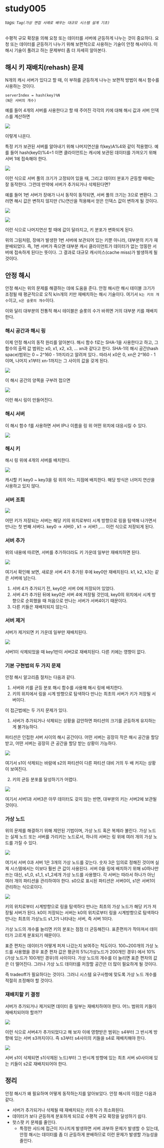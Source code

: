 # study005
###### tags: `Tag(가상 면접 사례로 배우는 대규모 시스템 설계 기초)`

수평적 규모 확장을 의해 요청 또는 데이터를 서버에 균등하게 나누는 것이 중요하다.
요청 또는 데이터를 균등하기 나누기 위해 보편적으로 사용하는 기술이 안정 해시이다.
이 해시 기술이 풀려고 하는 문제부터 좀 더 자세히 알아본다.


## 해시 키 재배치(rehash) 문제

N개의 캐시 서버가 있다고 할 때, 이 부하를 균등하게 나누는 보편적 방법이 해시 함수를 사용하는 것이다.

```
serverIndex = hash(key)%N
(N은 서버의 개수)
```

예를 들어 4개의 서버를 사용한다고 할 때 주어진 각각의 키에 대해 해시 값과 서버 인덱스를 계산하면

![](https://i.imgur.com/Qrmu3g7.png)

이렇게 나온다.

특정 키가 보관된 서버를 알아내기 위해 나머지연산을 f(key)A%4와 같이 적용했다.
예를 들어 hash(key0)%4=1  이면 클라이언트는 캐시에 보관된 데이터를 가져오기 위해 서버 1에 접속해야 한다.

![](https://i.imgur.com/8ptUOKg.png)

이런 식으로 서버 풀의 크기가 고정되어 있을 때, 그리고 데이터 분포가 균등할 때에는 잘 동작한다.
그런데 만약에 서버가 추가되거나 삭제된다면?

예를 들어 1번 서버가 장애가 나서 동작이 동작되면, 서버 풀의 크기는 3으로 변환다.
그러면 해시 값은 변하지 않지만 (%)연산을 적용해서 얻은 인덱스 값이 변하게 될 것이다.

![](https://i.imgur.com/RoxaYAV.png)

![](https://i.imgur.com/dqXAxRe.png)

이런 식으로 나머지연산 할 때에 값이 달라지고, 키 분포가 변화되게 된다.

위의 그림처럼, 장애가 발생한 1번 서버에 보관되어 있는 키뿐 아니라, 대부분의 키가 재분배되었다.
즉, 1번 서버가 죽으면 대부분 캐시 클라이언트가 데이터가 없는 엉뚱한 서버에 접속하게 된다는 뜻이다.
그 결과로 대규모 캐시미스(cache miss)가 발생하게 될 것이다.

## 안정 해시

안정 해시는 위의 문제를 해결하는 데에 도움을 준다.
안정 해시란 해시 테이블 크기가 조정될 때 평균적으로 오직 k/n개의 키만 재배치하는 해시 기술이다.
여기서 `k는 키의 개수`이고, `n은 슬롯의 개수`이다.

이와 달리 대부분의 전통적 해시 테이블은 슬롯의 수가 바뀌면 거의 대부분 키를 재배치한다.

### 해시 공간과 해시 링

이제 안정 해시의 동작 원리를 알아본다.
해시 함수 f로는 SHA-1을 사용한다고 하고, 그 함수의 출력 값 범위는 x0, x1, x2, x3, ... xn과 같다고 한다.
SHA-1의 해시 공간(hash space)범위는 0 ~ 2^160 - 1까지라고 알려져 있다..
따라서 x0은 0, xn은 2^160 - 1이며, 나머지 x1부터 xn-1까지는 그 사이의 값을 갖게 된다.

![](https://i.imgur.com/3bEECLm.png)

이 해시 공간의 양쪽을 구부려 접으면

![](https://i.imgur.com/PS2O0FJ.png)

이런 해시 링이 만들어진다.

### 해시 서버

이 해시 함수 f를 사용하면 서버 IP나 이름을 링 위 어떤 위치에 대응시킬 수 있다.

![](https://i.imgur.com/pIoqeMc.png)

### 해시 키

해시 링 위에 4개의 서버를 배치한다.

![](https://i.imgur.com/GD1Zdsy.png)

캐시할 키 key0 ~ key3을 링 위의 어느 지점에 배치한다.
해당 방식은 너머지 연산을 사용하고 있지 않다.


### 서버 조회

![](https://i.imgur.com/PpwiKEu.png)

어떤 키가 저장되는 서버는 해당 키의 위치로부터 시계 방향으로 링을 탐색해 나가면서 만나는 첫 번째 서버다.
key0 -> 서버0 , k1 -> 서버1 ,.... 이런 식으로 저장되게 된다.


### 서버 추가

위의 내용에 따르면, 서버를 추가하더라도 키 가운데 일부만 재배치하면 된다.

![](https://i.imgur.com/ahFKfEb.png)

여기서 확인해 보면, 새로운 서버 4가 추가된 후에 key0만 재배치된다.
k1, k2, k3는 같은 서버에 남는다.

1. 서버 4가 추가되기 전, key0은 서버 0에 저장되어 있었다.
2. 서버 4가 추가된 뒤에 key0은 서버 4에 저장될 것인데, key0의 위치에서 시계 방향으로 순회했을 때 처음으로 만나는 서버가 서버4이기 때문이다.
3. 다른 키들은 재배치되지 않는다.

### 서버 제거

서버가 제거되면 키 가운데 일부만 재배치된다.

![](https://i.imgur.com/6BSaIVi.png)

서버1이 삭제되었을 때 key1만이 서버2로 재배치된다.
다른 키에는 영향이 없다.

### 기본 구현법의 두 가지 문제

안정 해시 알고리즘 절차는 다음과 같다.

1. 서버와 키를 균등 분포 해시 함수를 사용해 해시 링에 배치한다.
2. 키의 위치에서 링을 시계 방향으로 탐색하다 만나는 최초의 서버가 키가 저장될 서버이다.

이 접근법에는 두 가지 문제가 있다.

1. 서버가 추가되거나 삭제되는 상황을 감안하면 파티션의 크기를 균등하게 유지하는게 불가능하다.

파티션은 인접한 서버 사이의 해시 공간이다.
어떤 서버는 굉장히 작은 해시 공간을 할당받고, 어떤 서버는 굉장히 큰 공간을 할당 받는 상황이 가능하다.

![](https://i.imgur.com/fNaVtoX.png)

여기서 s1이 삭제되는 바람에 s2의 파티션이 다른 파티션 대비 거의 두 배 커지는 상황이 보여진다.


2. 키의 균등 분포를 달성하기가 어렵다.

![](https://i.imgur.com/egctgYQ.png)

여기서 서버1과 서버3은 아무 데이터도 갖지 않는 반면, 대부분의 키는 서버2에 보관될 것이다.

### 가상 노드

위의 문제를 해결하기 위해 제안된 기법이며, 가상 노드 혹은 복제라 불린다.
가상 노드는 실제 노드 또는 서버를 가리키는 노드로서, 하나의 서버는 링 위에 여러 개의 가상 노드를 가질 수 있다.

![](https://i.imgur.com/reqnFiD.png)

여기서 서버 0과 서버 1은 3개의 가상 노드를 갖는다.
숫자 3은 임의로 정해진 것이며 실제 시스템에서는 이보다 훨씬 큰 값이 사용된다.
서버 0을 링에 배치하기 위해 s0하나만 쓰는 대신, s1_0, s1_1, s1_2세개 가상 노드를 사용했다.
각 서버는 따라서 하나가 아닌 여러 개의 파티션을 관리하여야 한다.
s0으로 표시된 파티션은 서버0이, s1은 서버1이 관리하는 식으로이다.

![](https://i.imgur.com/yfwT9sa.png)

키의 위치로부터 시계방향으로 링을 탐색하다 만나는 최초의 가상 노드가 해당 키가 저장될 서버가 된다.
k0이 저장되는 서버는 k0의 위치로부터 링을 시계방향으로 탐색하다 만나는 최초의 가상노드 s1_1가 나타내는 서버, 즉 서버 1이다.

가상 노드의 개수를 늘리면 키의 분포는 점점 더 균등해진다.
표준편차가 작아져서 데이터가 고르게 분포되기 때문이다.

표준 편차는 데이터가 어떻게 퍼져 나갔는지 보여주는 척도이다.
100~200개의 가상 노드를 사용했을 경우 표준 편차 값은 평균의 5%(가상노드가 200개인 경우) 에서 10%(가상 노드가 100개인 경우)의 사이이다.
가상 노드의 개수를 더 늘리면 표준 편차의 값은 더 떨어진다.
그러나 가상 노드 데이터를 저장할 공간은 더 많이 필요하게 될 것이다.

즉 tradeoff가 필요하다는 것이다.
그러니 시스템 요구사항에 맞도록 가상 노드 개수를 적절히 조정해야 할 것이다.

### 재배치할 키 결정

서버가 추가되거나 제거되면 데이터 중 일부는 재배치하여야 한다.
어느 범위의 키들이 재배치되어야 할까??

![](https://i.imgur.com/gHJXuNK.png)

이런 식으로 서버4가 추가되었다고 해 보자
이에 영향받은 범위는 s4부터 그 반시계 방향에 있는 서버 s3까지이다.
즉 s3부터 s4사이의 키들을 s4로 재배치해야 한다.

![](https://i.imgur.com/amwx8sC.png)

서버 s1이 삭제되면 s1(삭제된 노드)부터 그 반시계 방향에 있는 최초 서버 s0사이에 있는 키들이 s2로 재배치되어야 한다.

## 정리

안정 해시가 왜 필요하며 어떻게 동작하는지를 알아보았다.
안정 해시의 이점은 다음과 같다.

* 서버가 추가되거나 삭제될 때 재배치되는 키의 수가 최소화된다.
* 데이터가 보다 균등하게 분포하게 되므로 수평적 규모 확장을 달성하기 쉽다.
* 핫스팟 키 문제를 줄인다.
    * 특정한 샤드에 접근이 지나치게 발생하면 서버 과부하 문제가 발생할 수 있는데, 안정 해시는 데이터를 좀 더 균등하게 분배하므로 이런 문제가 발생할 가능성을 줄인다.

